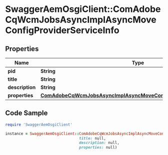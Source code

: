 # SwaggerAemOsgiClient::ComAdobeCqWcmJobsAsyncImplAsyncMoveConfigProviderServiceInfo

## Properties

Name | Type | Description | Notes
------------ | ------------- | ------------- | -------------
**pid** | **String** |  | [optional] 
**title** | **String** |  | [optional] 
**description** | **String** |  | [optional] 
**properties** | [**ComAdobeCqWcmJobsAsyncImplAsyncMoveConfigProviderServiceProperties**](ComAdobeCqWcmJobsAsyncImplAsyncMoveConfigProviderServiceProperties.md) |  | [optional] 

## Code Sample

```ruby
require 'SwaggerAemOsgiClient'

instance = SwaggerAemOsgiClient::ComAdobeCqWcmJobsAsyncImplAsyncMoveConfigProviderServiceInfo.new(pid: null,
                                 title: null,
                                 description: null,
                                 properties: null)
```


